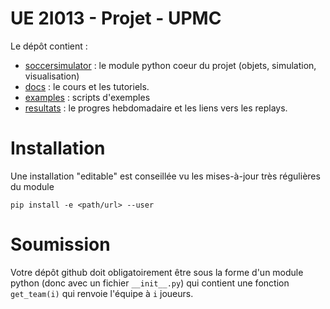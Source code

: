 UE 2I013 - Projet - UPMC
==================================

Le dépôt contient :
* [soccersimulator](https://github.com/baskiotisn/SoccerSimulator-2017/tree/master/soccersimulator) : le module python coeur du projet (objets, simulation, visualisation)
* [docs](https://github.com/baskiotisn/SoccerSimulator-2017/tree/master/docs) : le cours et les tutoriels.
* [examples](https://github.com/baskiotisn/SoccerSimulator-2017/tree/master/Exemple_GIT_REPO) : scripts d'exemples
* [resultats](https://github.com/baskiotisn/SoccerSimulator-2017/tree/master/resultats) : le progres hebdomadaire et les liens vers les replays.

Installation
============
Une installation "editable" est conseillée vu les mises-à-jour très régulières du module
```
pip install -e <path/url> --user 
```

Soumission
===========
Votre dépôt github doit obligatoirement être sous la forme d'un module python (donc avec un fichier `__init__.py`) qui contient une fonction `get_team(i)` qui renvoie l'équipe à `i` joueurs.
